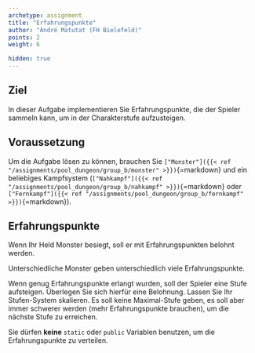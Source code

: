 ```yaml
---
archetype: assignment
title: "Erfahrungspunkte"
author: "André Matutat (FH Bielefeld)"
points: 2
weight: 6

hidden: true
---
```


## Ziel

In dieser Aufgabe implementieren Sie Erfahrungspunkte, die der Spieler sammeln kann, um in der Charakterstufe aufzusteigen.

## Voraussetzung

Um die Aufgabe lösen zu können, brauchen Sie `["Monster"]({{< ref "/assignments/pool_dungeon/group_b/monster" >}})`{=markdown} und ein beliebiges Kampfsystem (`["Nahkampf"]({{< ref "/assignments/pool_dungeon/group_b/nahkampf" >}})`{=markdown} oder `["Fernkampf"]({{< ref "/assignments/pool_dungeon/group_b/fernkampf" >}})`{=markdown}).

## Erfahrungspunkte

Wenn Ihr Held Monster besiegt, soll er mit Erfahrungspunkten belohnt werden.

Unterschiedliche Monster geben unterschiedlich viele Erfahrungspunkte.

Wenn genug Erfahrungspunkte erlangt wurden, soll der Spieler eine Stufe aufsteigen. Überlegen Sie sich hierfür eine Belohnung.
Lassen Sie Ihr Stufen-System skalieren. Es soll keine Maximal-Stufe geben, es soll aber immer schwerer werden (mehr Erfahrungspunkte brauchen), um die nächste Stufe zu erreichen.

Sie dürfen **keine** `static` oder `public` Variablen benutzen, um die Erfahrungspunkte zu verteilen.
